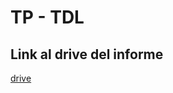 # TP - TDL

## Link al drive del informe

[drive](https://drive.google.com/drive/folders/10_XNeuhfd09Z_KXzu0QuNHU-Bm3cChuR)
